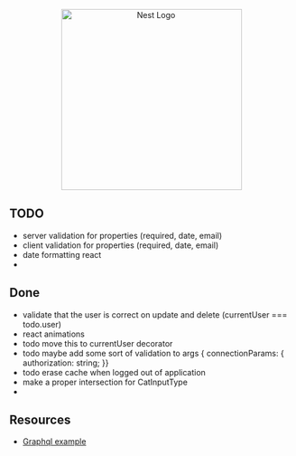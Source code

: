 <p align="center">
  <a href="http://nestjs.com/" target="blank"><img src="https://nestjs.com/img/logo_text.svg" width="320" alt="Nest Logo" /></a>
</p>

## TODO

* server validation for properties (required, date, email)
* client validation for properties (required, date, email)
* date formatting react
* 


## Done 

* validate that the user is correct on update and delete (currentUser === todo.user)
* react animations
* todo move this to currentUser decorator
* todo maybe add some sort of validation to args { connectionParams:  { authorization: string; }}
* todo erase cache when logged out of application
* make a proper intersection for CatInputType
* 

## Resources

* [Graphql example](https://github.com/EricKit/nest-user-auth/tree/master/src/auth)
